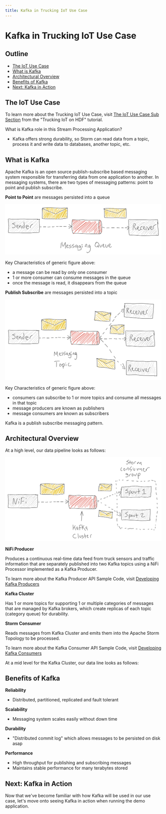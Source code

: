 ```yaml
---
title: Kafka in Trucking IoT Use Case
---
```


# Kafka in Trucking IoT Use Case

## Outline

-   [The IoT Use Case](#the-iot-use-case)
-   [What is Kafka](#what-is-kafka)
-   [Architectural Overview](#architectural-overview)
-   [Benefits of Kafka](#benefits-of-kafka)
-   [Next: Kafka in Action](#next-kafka-in-action)

## The IoT Use Case

To learn more about the Trucking IoT Use Case, visit [The IoT Use Case Sub Section](https://hortonworks.com/hadoop-tutorial/trucking-iot-hdf/#the-iot-use-case) from the "Trucking IoT on HDF" tutorial.

What is Kafka role in this Stream Processing Application?

- Kafka offers strong durability, so Storm can read data from a topic, process it and write data to databases, another topic, etc.

## What is Kafka

Apache Kafka is an open source publish-subscribe based messaging system responsible for transferring data from one application to another. In messaging systems, there are two types of messaging patterns: point to point and publish subscribe.

**Point to Point** are messages persisted into a queue

![Point to Point](assets/point-to-point.png)

Key Characteristics of generic figure above:

- a message can be read by only one consumer
- 1 or more consumer can consume messages in the queue
- once the message is read, it disappears from the queue

**Publish Subscribe** are messages persisted into a topic

![Publish Subscribe](assets/pub-sub.png)

Key Characteristics of generic figure above:

- consumers can subscribe to 1 or more topics and consume all messages in that topic
- message producers are known as publishers
- message consumers are known as subscribers

Kafka is a publish subscribe messaging pattern.

## Architectural Overview

At a high level, our data pipeline looks as follows:

![Kafka Arch High Level](assets/kafka-arch-high-level.png)

**NiFi Producer**

Produces a continuous real-time data feed from truck sensors and traffic information that are separately published into two Kafka topics using a NiFi Processor implemented as a Kafka Producer.

To learn more about the Kafka Producer API Sample Code, visit [Developing Kafka Producers](https://docs.hortonworks.com/HDPDocuments/HDP2/HDP-2.6.0/bk_kafka-component-guide/content/ch_kafka-development.html)

**Kafka Cluster**

Has 1 or more topics for supporting 1 or multiple categories of messages that are managed by Kafka brokers, which create replicas of each topic (category queue) for durability.

**Storm Consumer**

Reads messages from Kafka Cluster and emits them into the Apache Storm Topology to be processed.

To learn more about the Kafka Consumer API Sample Code, visit [Developing Kafka Consumers](https://docs.hortonworks.com/HDPDocuments/HDP2/HDP-2.6.0/bk_kafka-component-guide/content/ch_kafka-development.html)

At a mid level for the Kafka Cluster, our data line looks as follows:

## Benefits of Kafka

**Reliability**

- Distributed, partitioned, replicated and fault tolerant

**Scalability**

- Messaging system scales easily without down time

**Durability**

- "Distributed commit log" which allows messages to be persisted on disk asap

**Performance**

- High throughput for publishing and subscribing messages
- Maintains stable performance for many terabytes stored

## Next: Kafka in Action

Now that we've become familiar with how Kafka will be used in our use case, let's move onto seeing Kafka in action when running the demo application.
